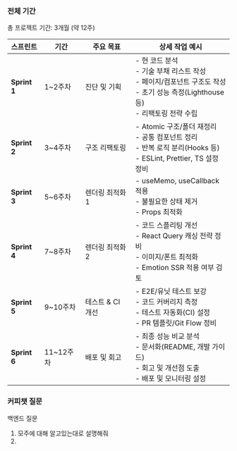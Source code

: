 
### 전체 기간

총 프로젝트 기간: 3개월 (약 12주)

| 스프린트         | 기간      | 주요 목표       | 상세 작업 예시                                                                                     |
| ------------ | ------- | ----------- | -------------------------------------------------------------------------------------------- |
| **Sprint 1** | 1~2주차   | 진단 및 기획     | - 현 코드 분석<br>- 기술 부채 리스트 작성<br>- 페이지/컴포넌트 구조도 작성<br>- 초기 성능 측정(Lighthouse 등)<br>- 리팩토링 전략 수립 |
| **Sprint 2** | 3~4주차   | 구조 리팩토링     | - Atomic 구조/폴더 재정리<br>- 공통 컴포넌트 정리<br>- 반복 로직 분리(Hooks 등)<br>- ESLint, Prettier, TS 설정 정비    |
| **Sprint 3** | 5~6주차   | 렌더링 최적화 1   | - useMemo, useCallback 적용<br>- 불필요한 상태 제거<br>- Props 최적화                                     |
| **Sprint 4** | 7~8주차   | 렌더링 최적화 2   | - 코드 스플리팅 개선<br>- React Query 캐싱 전략 정비<br>- 이미지/폰트 최적화<br>- Emotion SSR 적용 여부 검토             |
| **Sprint 5** | 9~10주차  | 테스트 & CI 개선 | - E2E/유닛 테스트 보강<br>- 코드 커버리지 측정<br>- 테스트 자동화(CI) 설정<br>- PR 템플릿/Git Flow 정비                  |
| **Sprint 6** | 11~12주차 | 배포 및 회고     | - 최종 성능 비교 분석<br>- 문서화(README, 개발 가이드)<br>- 회고 및 개선점 도출<br>- 배포 및 모니터링 설정                    |

### 커피챗 질문

백엔드 질문
1. 모주에 대해 알고있는대로 설명해줘
2. 